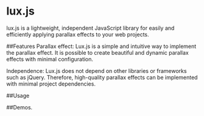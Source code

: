 # lux.js
lux.js is a lightweight, independent JavaScript library for easily and efficiently applying parallax effects to your web projects.

##Features
Parallax effect: Lux.js is a simple and intuitive way to implement the parallax effect. It is possible to create beautiful and dynamic parallax effects with minimal configuration.

Independence: Lux.js does not depend on other libraries or frameworks such as jQuery. Therefore, high-quality parallax effects can be implemented with minimal project dependencies.

##Usage


##Demos.


